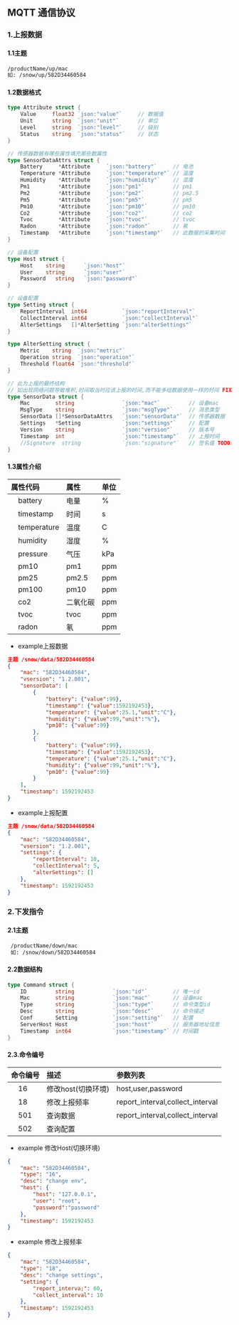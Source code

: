 ## MQTT 通信协议

### 1.上报数据

#### 1.1主题

```sh
/productName/up/mac
如: /snow/up/582D34460584
```

#### 1.2数据格式

```go
type Attribute struct {
    Value     float32 `json:"value"`     // 数据值
    Unit      string  `json:"unit"`      // 单位
    Level     string  `json:"level"`     // 级别
    Status    string  `json:"status"`    // 状态
}

// 传感器数据有哪些属性填充那些数属性
type SensorDataAttrs struct {
    Battery     *Attribute     `json:"battery"`     // 电池
    Temperature *Attribute     `json:"temperature"` // 温度
    Humidity    *Attribute     `json:"humidity"`    // 湿度
    Pm1         *Attribute     `json:"pm1"`         // pm1
    Pm2         *Attribute     `json:"pm2"`         // pm2.5
    Pm5         *Attribute     `json:"pm5"`         // pm5
    Pm10        *Attribute     `json:"pm10"`        // pm10
    Co2         *Attribute     `json:"co2"`         // co2
    Tvoc        *Attribute     `json:"tvoc"`        // tvoc
    Radon       *Attribute     `json:"radon"`       // 氡
    Timestamp   *Attribute     `json:"timestamp"`   // 此数据的采集时间
}

// 设备配置
type Host struct {
    Host    string      `json:"host"`
    User    string      `json:"user"`
    Password   string   `json:"password"`
}

// 设备配置
type Setting struct {
    ReportInterval  int64           `json:"reportInterval"`
    CollectInterval int64           `json:"collectInterval"`
    AlterSettings   []*AlterSetting `json:"alterSettings"`
}

type AlterSetting struct {
    Metric    string  `json:"metric"`
    Operation string  `json:"operation"`
    Threshold float64 `json:"threshold"`
}

// 此为上报的最终结构
// 如出现网络问题导致堆积,时间取当时应该上报的时间,而不能多组数据使用一样的时间 FIXME
type SensorData struct {
    Mac        string               `json:"mac"`         // 设备mac
    MsgType    string               `json:"msgType"`     // 消息类型
    SensorData []*SensorDataAttrs   `json:"sensorData"`  // 传感器数据
    Settings   *Setting             `json:"settings"`    // 配置
    Version    string               `json:"version"`     // 版本号
    Timestamp  int                  `json:"timestamp"`   // 上报时间
    //Signature  string             `json:"signature"`   // 签名值 TODO(规则未定)
}

```

#### 1.3属性介绍

| 属性代码          | 属性     | 单位 |
| :---------------- | :------- | :--- |
| &emsp;battery     | 电量     | %    |
| &emsp;timestamp   | 时间     | s    |
| &emsp;temperature | 温度     | C    |
| &emsp;humidity    | 湿度     | %    |
| &emsp;pressure    | 气压     | kPa  |
| &emsp;pm10        | pm1      | ppm  |
| &emsp;pm25        | pm2.5    | ppm  |
| &emsp;pm100       | pm10     | ppm  |
| &emsp;co2         | 二氧化碳 | ppm  |
| &emsp;tvoc        | tvoc     | ppm  |
| &emsp;radon       | 氡       | ppm  |

* example上报数据

```json
主题 /snow/data/582D34460584
{
    "mac": "582D34460584",
    "vsersion": "1.2.001",
    "sensorData": [
        {
            "battery": {"value":99},
            "timestamp": {"value":1592192453},
            "temperature": {"value":25.1,"unit":"C"},
            "humidity": {"value":99,"unit":"%"},
            "pm10": {"value":99}
        },
        {
            "battery": {"value":99},
            "timestamp": {"value":1592192453},
            "temperature": {"value":25.1,"unit":"C"},
            "humidity": {"value":99,"unit":"%"},
            "pm10": {"value":99}
        }
    ],
    "timestamp": 1592192453
}
```

* example上报配置

```json
主题 /snow/data/582D34460584
{
    "mac": "582D34460584",
    "vsersion": "1.2.001",
    "settings": {
        "reportInterval": 10,
        "collectInterval": 5,
        "alterSettings": []
    },
    "timestamp": 1592192453
}
```

### 2.下发指令

#### 2.1主题

```sh
 /productName/down/mac 
 如: /snow/down/582D34460584
```

#### 2.2数据结构

```go
type Command struct {
    ID         string            `json:"id"`        // 唯一id
    Mac        string            `json:"mac"`       // 设备mac
    Type       string            `json:"type"`      // 命令类型id
    Desc       string            `json:"desc"`      // 命令描述
    Conf       Setting           `json:"setting"`   // 配置
    ServerHost Host              `json:"host"`      // 服务器地址信息
    Timestamp  int64             `json:"timestamp"` // 时间戳
}
```

#### 2.3.命令编号

| 命令编号  | 描述               | 参数列表                         |
| :-------- | :----------------- | :------------------------------- |
| &emsp;16  | 修改host(切换环境) | host,user,password               |
| &emsp;18  | 修改上报频率       | report_interval,collect_interval |
| &emsp;501 | 查询数据           | report_interval,collect_interval |
| &emsp;502 | 查询配置           |

* example 修改Host(切换环境)

```json
{
    "mac": "582D34460584",
    "type": "16",
    "desc": "change env",
    "host": {
        "host": "127.0.0.1",
        "user": "root",
        "password":"password"
    },
    "timestamp": 1592192453
}
```

* example 修改上报频率

```json
{
    "mac": "582D34460584",
    "type": "18",
    "desc": "change settings",
    "setting": {
        "report_interva;": 60,
        "collect_interval": 10
    },
    "timestamp": 1592192453
}
```
